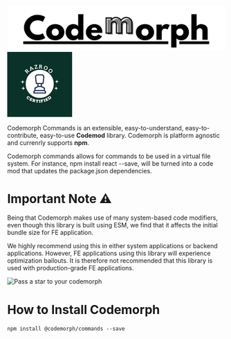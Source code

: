 ![Codemorph Logo](assets/codemorph-logo-small.png "Codemorph - Extensible Codemod Library") ![Codemorph Logo](assets/razroo-certified-logo.png "Razroo Certified")

Codemorph Commands is an extensible, easy-to-understand, easy-to-contribute, easy-to-use **Codemod** library. Codemorph is platform agnostic and currenrly supports **npm**.

Codemorph commands allows for commands to be used in a virtual file system. For instance,
npm install react --save, will be turned into a code mod that updates the package.json 
dependencies. 

# Important Note ⚠️

Being that Codemorph makes use of many system-based code modifiers, even though this library is built using ESM, we find that it affects the initial bundle size for FE application.

We highly recommend using this in either system applications or backend applications. However, FE applications using this library will experience optimization bailouts. It is therefore not recommended that this library is used with production-grade FE applications.

![Pass a star to your codemorph](https://github.com/razroo/codemorph/assets/8540141/29433c8a-9ce0-4202-94ce-fec8f00d3b78)

# How to Install Codemorph 

```
npm install @codemorph/commands --save
```
